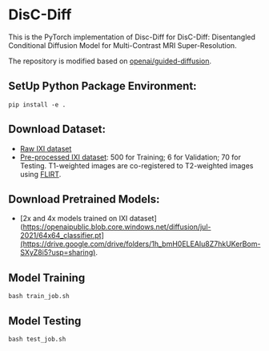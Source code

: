 # DisC-Diff
This is the PyTorch implementation of Disc-Diff for DisC-Diff: Disentangled Conditional Diffusion Model for Multi-Contrast MRI Super-Resolution. 

The repository is modified based on [openai/guided-diffusion](https://github.com/openai/guided-diffusion). 

## SetUp Python Package Environment:
```
pip install -e .
```

## Download Dataset:
* [Raw IXI dataset](https://brain-development.org/ixi-dataset/)
* [Pre-processed IXI dataset](https://bit.ly/3yethO4): 500 for Training; 6 for Validation; 70 for Testing. T1-weighted images are co-registered to T2-weighted images using [FLIRT](https://fsl.fmrib.ox.ac.uk/fsl/fslwiki/FLIRT).

## Download Pretrained Models:
 * [2x and 4x models trained on IXI dataset](https://openaipublic.blob.core.windows.net/diffusion/jul-2021/64x64_classifier.pt](https://drive.google.com/drive/folders/1h_bmH0ELEAIu8Z7hkUKerBom-SXyZ8i5?usp=sharing).

## Model Training
```
bash train_job.sh
```

## Model Testing
```
bash test_job.sh
```
